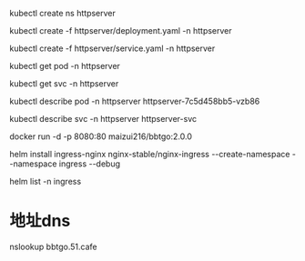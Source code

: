  kubectl create ns httpserver

 kubectl create -f httpserver/deployment.yaml -n httpserver

kubectl create -f httpserver/service.yaml -n httpserver

 kubectl get pod -n httpserver


 kubectl get svc -n httpserver


kubectl describe pod -n httpserver httpserver-7c5d458bb5-vzb86

kubectl describe svc -n httpserver httpserver-svc

docker run -d -p 8080:80 maizui216/bbtgo:2.0.0



helm install ingress-nginx nginx-stable/nginx-ingress --create-namespace --namespace ingress --debug

helm list -n ingress

# 地址dns
nslookup bbtgo.51.cafe